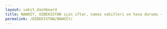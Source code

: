 ```yaml
---
layout: vakit_dashboard
title: NAWOIY, OZBEKISTAN için iftar, namaz vakitleri ve hava durumu - ilçe/eyalet seç
permalink: /OZBEKISTAN/NAWOIY/
---
```


<script type="text/javascript">
  var GLOBAL_COUNTRY = 'OZBEKISTAN';
  var GLOBAL_CITY = 'NAWOIY';
  var GLOBAL_STATE = '';
  var lat = 72;
  var lon = 21;
</script>
